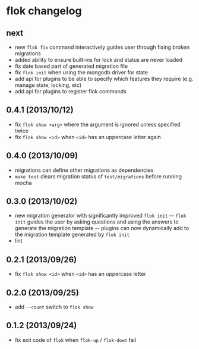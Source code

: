 flok changelog
==============

next
----

 - new `flok fix` command interactively guides user through fixing broken migrations 
 - added ability to ensure built-ins for lock and status are never loaded
 - fix date based part of generated migration file
 - fix `flok init` when using the mongodb driver for state
 - add api for plugins to be able to specify which features they require (e.g. manage state, locking, etc)
 - add api for plugins to register flok commands

0.4.1 (2013/10/12)
------------------

 - fix `flok show <arg>` where the argument is ignored unless specified twice
 - fix `flok show <id>` when `<id>` has an uppercase letter again

0.4.0 (2013/10/09)
------------------

 - migrations can define other migrations as dependencies
 - `make test` clears migration status of `test/migrations` before running mocha 

0.3.0 (2013/10/02)
------------------

 - new migration generator with significantly improved `flok init`
 -- `flok init` guides the user by asking questions and using the answers to generate the migration template
 -- plugins can now dynamically add to the migration template generated by `flok init`
 - lint

0.2.1 (2013/09/26)
------------------

 - fix `flok show <id>` when `<id>` has an uppercase letter

0.2.0 (2013/09/25)
------------------

 - add `--count` switch to `flok show`

0.1.2 (2013/09/24)
-------------------

 - fix exit code of `flok` when `flok-up` / `flok-down` fail

